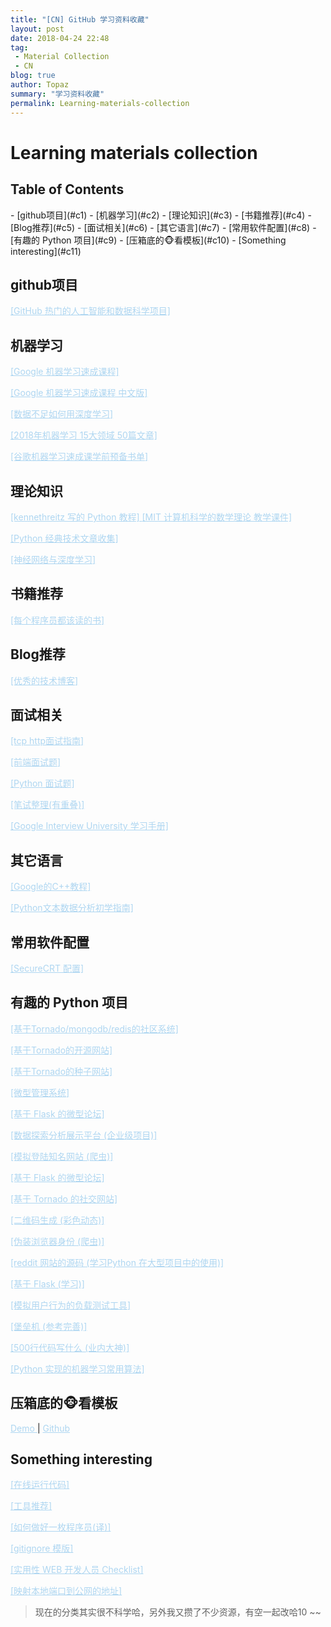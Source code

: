```yaml
---
title: "[CN] GitHub 学习资料收藏"
layout: post
date: 2018-04-24 22:48
tag:
 - Material Collection
 - CN
blog: true
author: Topaz
summary: "学习资料收藏"
permalink: Learning-materials-collection
---
```

<h1 class="title"> Learning materials collection </h1>




<h2> Table of Contents </h2>
- [github项目](#c1)
- [机器学习](#c2)
- [理论知识](#c3)
- [书籍推荐](#c4)
- [Blog推荐](#c5)
- [面试相关](#c6)
- [其它语言](#c7)
- [常用软件配置](#c8)
- [有趣的 Python 项目](#c9)
- [压箱底的🐵看模板](#c10)
- [Something interesting](#c11)



<h2 id="c1"> github项目 </h2>

<a style="color: #AED6F1" href="https://zhuanlan.zhihu.com/p/35195885">[GitHub 热门的人工智能和数据科学项目] </a>


<h2 id="c2">机器学习</h2>

<a style="color: #AED6F1" href="https://ai.google/education/#?modal_active=none">[Google 机器学习速成课程]	</a>

<a style="color: #AED6F1" href="https://developers.google.com/machine-learning/crash-course/prereqs-and-prework">[Google 机器学习速成课程 中文版]</a>

<a style="color: #AED6F1" href="https://www.youtube.com/watch?v=ilpFzOPznJk">[数据不足如何用深度学习]</a>

<a style="color: #AED6F1" href="https://mp.weixin.qq.com/s?biz=MzI0ODcxODk5OA==&mid=2247492885&idx=1&sn=d41903ad3f45394eefd12d943a4847f6&chksm=e99ed6ecdee95ffa99804c0afaa21a39a26c097591a2586b7ae205e81d6d9d711389b8c7aa6a&utm_source=tuicool&utm_medium=referral">[2018年机器学习 15大领域 50篇文章]</a>

<a style="color: #AED6F1" href="https://weibo.com/ttarticle/p/show?id=2309404213172029491937">[谷歌机器学习速成课学前预备书单]</a>


<h2 id="c3">理论知识</h2>
<a style="color: #AED6F1" href="http://pythonguidecn.readthedocs.io/zh/latest/">[kennethreitz 写的 Python 教程]	</a>
<a style="color: #AED6F1" href="https://courses.csail.mit.edu/6.042/spring18/mcs.pdf">[MIT 计算机科学的数学理论 教学课件] </a>

<a style="color: #AED6F1" href="https://pyzh.readthedocs.io/en/latest/">[Python 经典技术文章收集] </a>

<a style="color: #AED6F1" href="https://tigerneil.gitbooks.io/neural-networks-and-deep-learning-zh/">[神经网络与深度学习] </a>



<h2 id="c4">书籍推荐</h2>
<a style="color: #AED6F1" href="https://stackoverflow.com/questions/1711/what-is-the-single-most-influential-book-every-programmer-should-read">[每个程序员都该读的书]</a>


<h2 id="c5">Blog推荐</h2>

<a style="color: #AED6F1" href="https://www.zhihu.com/question/27471510/answer/374935368">[优秀的技术博客]	</a>


<h2 id="c6">面试相关</h2>

<a style="color: #AED6F1" href="https://juejin.im/post/5ad4094e6fb9a028d7011069">[tcp http面试指南]</a>

<a style="color: #AED6F1" href="https://github.com/paddingme/Front-end-Web-Development-Interview-Question">[前端面试题] </a>

<a style="color: #AED6F1" href="https://github.com/taizilongxu/interview_python">[Python 面试题]</a>

<a style="color: #AED6F1" href="https://hit-alibaba.github.io/interview/">[笔试整理(有重叠)] </a>

<a style="color: #AED6F1" href="https://github.com/jwasham/coding-interview-university/blob/master/translations/README-cn.md">[Google Interview University 学习手册] </a>


<h2 id="c7">其它语言</h2>

<a style="color: #AED6F1" href="https://developers.google.com/edu/c++/getting-started">[Google的C++教程] </a>

<a style="color: #AED6F1" href="https://www.gitbook.com/book/datartisan/begining-text-mining-with-python">[Python文本数据分析初学指南] </a>



<h2 id="c8">常用软件配置</h2>

<a style="color: #AED6F1" href="https://blog.csdn.net/wangzhaotongalex/article/details/78651925">[SecureCRT 配置] </a>


<h2 id="c9">有趣的 Python 项目</h2>
<a style="color: #AED6F1" href="https://github.com/phith0n/Minos">[基于Tornado/mongodb/redis的社区系统] </a>

<a style="color: #AED6F1" href="https://github.com/alvan/luokr.com">[基于Tornado的开源网站] </a>

<a style="color: #AED6F1" href="https://github.com/78/ssbc">[基于Tornado的种子网站] </a>

<a style="color: #AED6F1" href="https://github.com/flask-admin/flask-admin">[微型管理系统] </a>

<a style="color: #AED6F1" href="https://github.com/flaskbb/flaskbb">[基于 Flask 的微型论坛] </a>

<a style="color: #AED6F1" href="https://github.com/apache/incubator-superset">[数据探索分析展示平台 (企业级项目)] </a>

<a style="color: #AED6F1" href="https://github.com/xchaoinfo/fuck-login">[模拟登陆知名网站 (爬虫)] </a>

<a style="color: #AED6F1" href="https://github.com/flaskbb/flaskbb">[基于 Flask 的微型论坛] </a>

<a style="color: #AED6F1" href="https://github.com/shiyanhui/Young">[基于 Tornado 的社交网站] </a>

<a style="color: #AED6F1" href="https://github.com/sylnsfar/qrcode">[二维码生成 (彩色动态)] </a>

<a style="color: #AED6F1" href="https://github.com/hellysmile/fake-useragent">[伪装浏览器身份 (爬虫)] </a>

<a style="color: #AED6F1" href="https://github.com/reddit-archive/reddit">[reddit 网站的源码 (学习Python 在大型项目中的使用)] </a>

<a style="color: #AED6F1" href="https://github.com/kennethreitz/saythanks.io">[基于 Flask (学习)] </a>

<a style="color: #AED6F1" href="https://github.com/locustio/locust">[模拟用户行为的负载测试工具] </a>

<a style="color: #AED6F1" href="https://github.com/jumpserver/jumpserver">[堡垒机 (参考完善)] </a>

<a style="color: #AED6F1" href="https://github.com/aosabook/500lines">[500行代码写什么 (业内大神)] </a>

<a style="color: #AED6F1" href="https://github.com/rushter/MLAlgorithms">[Python 实现的机器学习常用算法] </a>


<h2 id="c10">压箱底的🐵看模板</h2>
<a style="color: #AED6F1" href="https://colorlib.com/polygon/gentelella/index.html
">Demo </a> | <a style="color: #AED6F1" href="https://github.com/puikinsh/gentelella"> Github </a>


<h2 id="c11">Something interesting</h2>
<a style="color: #AED6F1" href="http://rextester.com/l/python3_online_compiler">[在线运行代码] </a>

<a style="color: #AED6F1" href="https://github.com/jaywcjlove/awesome-mac">[工具推荐] </a>

<a style="color: #AED6F1" href="https://github.com/ahangchen/How-to-Be-A-Programmer-CN">[如何做好一枚程序员(译)] </a>

<a style="color: #AED6F1" href="https://github.com/github/gitignore">[gitignore 模版] </a>

<a style="color: #AED6F1" href="
https://github.com/FallibleInc/security-guide-for-developers/blob/master/README-zh.md">[实用性 WEB 开发人员 Checklist] </a>

<a style="color: #AED6F1" href="https://github.com/inconshreveable/ngrok">[映射本地端口到公网的地址] </a>





> 现在的分类其实很不科学哈，另外我又攒了不少资源，有空一起改哈10 ~~
